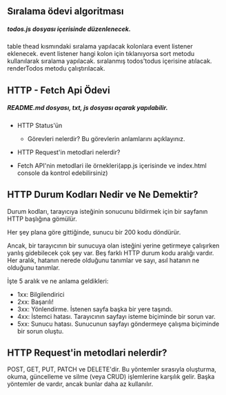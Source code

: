 ## Sıralama ödevi algoritması
##### todos.js dosyası içerisinde düzenlenecek.
table thead kısmındaki sıralama yapılacak kolonlara event listener eklenecek.
event listener hangi kolon için tıklanıyorsa sort metodu kullanılarak sıralama yapılacak.
sıralanmış todos'todus içerisine atılacak.
renderTodos metodu çalıştırılacak.


## HTTP - Fetch Api Ödevi

##### README.md dosyası, txt, js dosyası açarak yapılabilir.

* HTTP Status'ün 
  * Görevleri nelerdir? Bu görevlerin anlamlarını açıklayınız.
   
* HTTP Request'in metodlari  nelerdir? 
  
* Fetch API'nin metodlari ile örnekleri(app.js içerisinde ve index.html console da kontrol edebilirsiniz)



## HTTP Durum Kodları Nedir ve Ne Demektir?
Durum kodları, tarayıcıya isteğinin sonucunu bildirmek için bir sayfanın HTTP başlığına gömülür.

Her şey plana göre gittiğinde, sunucu bir 200 kodu döndürür.

Ancak, bir tarayıcının bir sunucuya olan isteğini yerine getirmeye çalışırken yanlış gidebilecek çok şey var.
Beş farklı HTTP durum kodu aralığı vardır. Her aralık, hatanın nerede olduğunu tanımlar ve sayı, asıl hatanın ne olduğunu tanımlar.

İşte 5 aralık ve ne anlama geldikleri:

* 1xx: Bilgilendirici
* 2xx: Başarılı!
* 3xx: Yönlendirme. İstenen sayfa başka bir yere taşındı.
* 4xx: İstemci hatası. Tarayıcının sayfayı isteme biçiminde bir sorun var.
* 5xx: Sunucu hatası. Sunucunun sayfayı göndermeye çalışma biçiminde bir sorun oluştu.


## HTTP Request'in metodlari  nelerdir?
  POST, GET, PUT, PATCH ve DELETE'dir. Bu yöntemler sırasıyla oluşturma, okuma, güncelleme ve silme (veya CRUD) 
işlemlerine karşılık gelir. Başka yöntemler de vardır, ancak bunlar daha az kullanılır.

